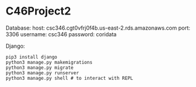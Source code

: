 # C46Project2

Database:
    host: csc346.cgt0vfrj0f4b.us-east-2.rds.amazonaws.com
    port: 3306
    username: csc346
    password: coridata


Django:
```shell
pip3 install django
python3 manage.py makemigrations
python3 manage.py migrate
python3 manage.py runserver
python3 manage.py shell # to interact with REPL
```

